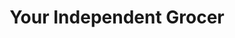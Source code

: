 ---
title: "Your Independent Grocer"
url: /plaster-rock/your-independent-grocer/
shop: supermarket
---